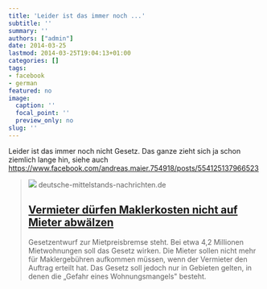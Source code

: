```yaml
---
title: 'Leider ist das immer noch ...'
subtitle: ''
summary: ''
authors: ["admin"]
date: 2014-03-25
lastmod: 2014-03-25T19:04:13+01:00
categories: []
tags:
- facebook
- german
featured: no
image:
  caption: ''
  focal_point: ''
  preview_only: no
slug: ''
---
```

Leider ist das immer noch nicht Gesetz. Das ganze zieht sich ja schon ziemlich lange hin, siehe auch https://www.facebook.com/andreas.maier.754918/posts/554125137966523
> [![](h)](http://www.deutsche-mittelstands-nachrichten.de/2014/03/60565/)
> deutsche-mittelstands-nachrichten.de
> ## [Vermieter dürfen Maklerkosten nicht auf Mieter abwälzen](http://www.deutsche-mittelstands-nachrichten.de/2014/03/60565/)
>
>Gesetzentwurf zur Mietpreisbremse steht. Bei etwa  4,2 Millionen Mietwohnungen soll das Gesetz wirken. Die Mieter sollen nicht mehr für Maklergebühren aufkommen müssen, wenn der Vermieter den Auftrag erteilt hat. Das Gesetz soll jedoch nur in Gebieten gelten, in denen die „Gefahr eines Wohnungsmangels" besteht.


